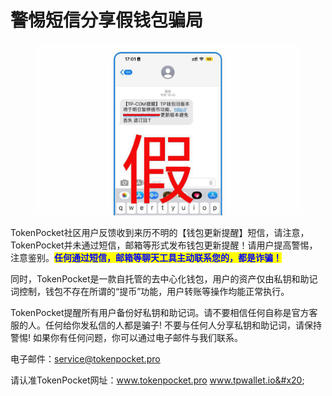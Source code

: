 # 警惕短信分享假钱包骗局

<figure><img src="../../.gitbook/assets/photo_2023-03-03_10-18-46.jpg" alt=""><figcaption></figcaption></figure>

TokenPocket社区用户反馈收到来历不明的【钱包更新提醒】短信，请注意，TokenPocket并未通过短信，邮箱等形式发布钱包更新提醒！请用户提高警惕，注意鉴别。<mark style="color:blue;">**任何通过短信，邮箱等聊天工具主动联系您的，都是诈骗！**</mark>

同时，TokenPocket是一款自托管的去中心化钱包，用户的资产仅由私钥和助记词控制，钱包不存在所谓的“提币”功能，用户转账等操作均能正常执行。

TokenPocket提醒所有用户备份好私钥和助记词。请不要相信任何自称是官方客服的人。任何给你发私信的人都是骗子! 不要与任何人分享私钥和助记词，请保持警惕! 如果你有任何问题，你可以通过电子邮件与我们联系。

电子邮件：service@tokenpocket.pro&#x20;

请认准TokenPocket网址：www.tokenpocket.pro  www.tpwallet.io&#x20;
